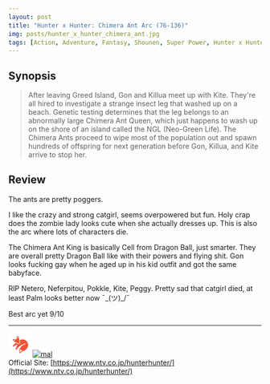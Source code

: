 ```yaml
---
layout: post
title: "Hunter x Hunter: Chimera Ant Arc (76-136)"
img: posts/hunter_x_hunter_chimera_ant.jpg 
tags: [Action, Adventure, Fantasy, Shounen, Super Power, Hunter x Hunter]
---
```


## Synopsis
>After leaving Greed Island, Gon and Killua meet up with Kite. They're all hired to investigate a strange insect leg that washed up on a beach. Genetic testing determines that the leg belongs to an abnormally large Chimera Ant Queen, which just happens to wash up on the shore of an island called the NGL (Neo-Green Life). The Chimera Ants proceed to wipe most of the population out and spawn hundreds of offspring for next generation before Gon, Killua, and Kite arrive to stop her.

## Review
The ants are pretty poggers.

I like the crazy and strong catgirl, seems overpowered but fun. Holy crap does the zombie lady looks cute when she actually dresses up. This is also the arc where lots of characters die.

The Chimera Ant King is basically Cell from Dragon Ball, just smarter. They are overall pretty Dragon Ball like with their powers and flying shit. Gon looks fucking gay when he aged up in his kid outfit and got the same babyface.

RIP Netero, Neferpitou, Pokkle, Kite, Peggy. Pretty sad that catgirl died, at least Palm looks better now ¯\_(ツ)_/¯ 
   
Best arc yet 9/10

---

[![kitsu](..\assets\img\kitsu.png)](https://kitsu.io/anime/hunter-x-hunter-2011)[![mal](..\assets\img\mal.ico)](https://myanimelist.net/anime/11061/Hunter_x_Hunter_2011)  
Official Site: [https://www.ntv.co.jp/hunterhunter/](https://www.ntv.co.jp/hunterhunter/)